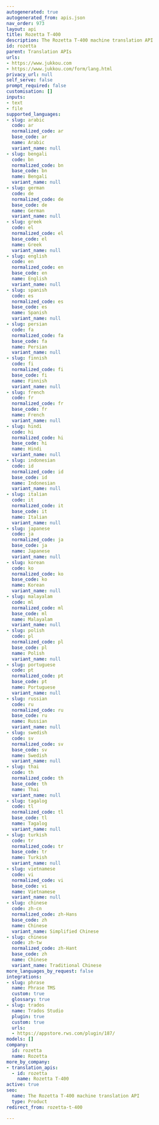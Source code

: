 ```yaml
---
autogenerated: true
autogenerated_from: apis.json
nav_order: 973
layout: api
title: Rozetta T-400
description: The Rozetta T-400 machine translation API
id: rozetta
parent: Translation APIs
urls:
- https://www.jukkou.com
- https://www.jukkou.com/form/lang.html
privacy_url: null
self_serve: false
prompt_required: false
customisation: []
inputs:
- text
- file
supported_languages:
- slug: arabic
  code: ar
  normalized_code: ar
  base_code: ar
  name: Arabic
  variant_name: null
- slug: bengali
  code: bn
  normalized_code: bn
  base_code: bn
  name: Bengali
  variant_name: null
- slug: german
  code: de
  normalized_code: de
  base_code: de
  name: German
  variant_name: null
- slug: greek
  code: el
  normalized_code: el
  base_code: el
  name: Greek
  variant_name: null
- slug: english
  code: en
  normalized_code: en
  base_code: en
  name: English
  variant_name: null
- slug: spanish
  code: es
  normalized_code: es
  base_code: es
  name: Spanish
  variant_name: null
- slug: persian
  code: fa
  normalized_code: fa
  base_code: fa
  name: Persian
  variant_name: null
- slug: finnish
  code: fi
  normalized_code: fi
  base_code: fi
  name: Finnish
  variant_name: null
- slug: french
  code: fr
  normalized_code: fr
  base_code: fr
  name: French
  variant_name: null
- slug: hindi
  code: hi
  normalized_code: hi
  base_code: hi
  name: Hindi
  variant_name: null
- slug: indonesian
  code: id
  normalized_code: id
  base_code: id
  name: Indonesian
  variant_name: null
- slug: italian
  code: it
  normalized_code: it
  base_code: it
  name: Italian
  variant_name: null
- slug: japanese
  code: ja
  normalized_code: ja
  base_code: ja
  name: Japanese
  variant_name: null
- slug: korean
  code: ko
  normalized_code: ko
  base_code: ko
  name: Korean
  variant_name: null
- slug: malayalam
  code: ml
  normalized_code: ml
  base_code: ml
  name: Malayalam
  variant_name: null
- slug: polish
  code: pl
  normalized_code: pl
  base_code: pl
  name: Polish
  variant_name: null
- slug: portuguese
  code: pt
  normalized_code: pt
  base_code: pt
  name: Portuguese
  variant_name: null
- slug: russian
  code: ru
  normalized_code: ru
  base_code: ru
  name: Russian
  variant_name: null
- slug: swedish
  code: sv
  normalized_code: sv
  base_code: sv
  name: Swedish
  variant_name: null
- slug: thai
  code: th
  normalized_code: th
  base_code: th
  name: Thai
  variant_name: null
- slug: tagalog
  code: tl
  normalized_code: tl
  base_code: tl
  name: Tagalog
  variant_name: null
- slug: turkish
  code: tr
  normalized_code: tr
  base_code: tr
  name: Turkish
  variant_name: null
- slug: vietnamese
  code: vi
  normalized_code: vi
  base_code: vi
  name: Vietnamese
  variant_name: null
- slug: chinese
  code: zh-cn
  normalized_code: zh-Hans
  base_code: zh
  name: Chinese
  variant_name: Simplified Chinese
- slug: chinese
  code: zh-tw
  normalized_code: zh-Hant
  base_code: zh
  name: Chinese
  variant_name: Traditional Chinese
more_languages_by_request: false
integrations:
- slug: phrase
  name: Phrase TMS
  custom: true
  glossary: true
- slug: trados
  name: Trados Studio
  plugin: true
  custom: true
  urls:
  - https://appstore.rws.com/plugin/187/
models: []
company:
  id: rozetta
  name: Rozetta
more_by_company:
- translation_apis:
  - id: rozetta
    name: Rozetta T-400
active: true
seo:
  name: The Rozetta T-400 machine translation API
  type: Product
redirect_from: rozetta-t-400

---
```


